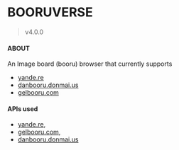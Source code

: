 # BOORUVERSE

> v4.0.0

#### ABOUT

An Image board (booru) browser that currently supports

-   [yande.re](https://yande.re/post)
-   [danbooru.donmai.us](https://danbooru.donmai.us/posts)
-   [gelbooru.com](https://gelbooru.com/index.php?page=post&s=list&tags=all)

#### APIs used

-   [yande.re](https://yande.re/help/api),
-   [gelbooru.com](https://gelbooru.com/index.php?page=wiki&s=view&id=18780),
-   [danbooru.donmai.us](https://danbooru.donmai.us/wiki_pages/help:api)
